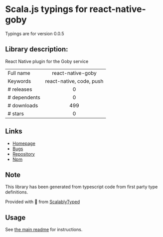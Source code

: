 
# Scala.js typings for react-native-goby

Typings are for version 0.0.5

## Library description:
React Native plugin for the Goby service

|                    |                 |
| ------------------ | :-------------: |
| Full name          | react-native-goby |
| Keywords           | react-native, code, push |
| # releases         | 0 |
| # dependents       | 0 |
| # downloads        | 499 |
| # stars            | 0 |

## Links
- [Homepage](https://github.com/MessageDream/react-native-goby)
- [Bugs](https://github.com/MessageDream/react-native-goby/issues)
- [Repository](https://github.com/MessageDream/react-native-goby)
- [Npm](https://www.npmjs.com/package/react-native-goby)
    


## Note
This library has been generated from typescript code from first party type definitions.

Provided with :purple_heart: from [ScalablyTyped](https://github.com/oyvindberg/ScalablyTyped)

## Usage
See [the main readme](../../readme.md) for instructions.


